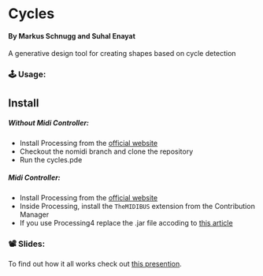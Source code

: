 # Cycles

#### By Markus Schnugg and Suhal Enayat

A generative design tool for creating shapes based on cycle detection

### 🕹️ Usage:
## Install

##### Without Midi Controller:
- Install Processing from the [official website](https://processing.org/download)
- Checkout the nomidi branch and clone the repository
- Run the cycles.pde

##### Midi Controller:
- Install Processing from the [official website](https://processing.org/download)
- Inside Processing, install the ``TheMIDIBUS`` extension from the Contribution Manager
- If you use Processing4 replace the .jar file accoding to [this article](https://discourse.processing.org/t/does-themidibus-library-work-in-processing-4/31851/6) 

### 📽️ Slides:
To find out how it all works check out [this presention](/presentation/cycles.pdf).
